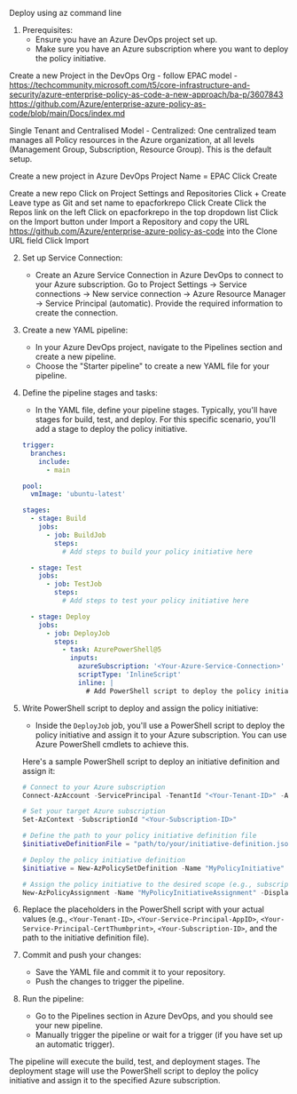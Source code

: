 Deploy using az command line





1. Prerequisites:
   - Ensure you have an Azure DevOps project set up.
   - Make sure you have an Azure subscription where you want to deploy the policy initiative.

Create a new Project in the DevOps Org - follow EPAC model - https://techcommunity.microsoft.com/t5/core-infrastructure-and-security/azure-enterprise-policy-as-code-a-new-approach/ba-p/3607843
https://github.com/Azure/enterprise-azure-policy-as-code/blob/main/Docs/index.md

Single Tenant and Centralised Model - Centralized: One centralized team manages all Policy resources in the Azure organization, at all levels (Management Group, Subscription, Resource Group). This is the default setup.

Create a new project in Azure DevOps
Project Name = EPAC
Click Create

Create a new repo
Click on Project Settings and Repositories
Click + Create
Leave type as Git and set name to epacforkrepo
Click Create
Click the Repos link on the left
Click on epacforkrepo in the top dropdown list
Click on the Import button under Import a Repository and copy the URL https://github.com/Azure/enterprise-azure-policy-as-code into the Clone URL field
Click Import






2. Set up Service Connection:
   - Create an Azure Service Connection in Azure DevOps to connect to your Azure subscription. Go to Project Settings -> Service connections -> New service connection -> Azure Resource Manager -> Service Principal (automatic). Provide the required information to create the connection.

3. Create a new YAML pipeline:
   - In your Azure DevOps project, navigate to the Pipelines section and create a new pipeline.
   - Choose the "Starter pipeline" to create a new YAML file for your pipeline.

4. Define the pipeline stages and tasks:
   - In the YAML file, define your pipeline stages. Typically, you'll have stages for build, test, and deploy. For this specific scenario, you'll add a stage to deploy the policy initiative.

   ```yaml
   trigger:
     branches:
       include:
         - main

   pool:
     vmImage: 'ubuntu-latest'

   stages:
     - stage: Build
       jobs:
         - job: BuildJob
           steps:
             # Add steps to build your policy initiative here

     - stage: Test
       jobs:
         - job: TestJob
           steps:
             # Add steps to test your policy initiative here

     - stage: Deploy
       jobs:
         - job: DeployJob
           steps:
             - task: AzurePowerShell@5
               inputs:
                 azureSubscription: '<Your-Azure-Service-Connection>'
                 scriptType: 'InlineScript'
                 inline: |
                   # Add PowerShell script to deploy the policy initiative and assign it here
   ```

5. Write PowerShell script to deploy and assign the policy initiative:
   - Inside the `DeployJob` job, you'll use a PowerShell script to deploy the policy initiative and assign it to your Azure subscription. You can use Azure PowerShell cmdlets to achieve this.

   Here's a sample PowerShell script to deploy an initiative definition and assign it:

   ```powershell
   # Connect to your Azure subscription
   Connect-AzAccount -ServicePrincipal -TenantId "<Your-Tenant-ID>" -ApplicationId "<Your-Service-Principal-AppID>" -CertificateThumbprint "<Your-Service-Principal-CertThumbprint>"

   # Set your target Azure subscription
   Set-AzContext -SubscriptionId "<Your-Subscription-ID>"

   # Define the path to your policy initiative definition file
   $initiativeDefinitionFile = "path/to/your/initiative-definition.json"

   # Deploy the policy initiative definition
   $initiative = New-AzPolicySetDefinition -Name "MyPolicyInitiative" -DisplayName "My Policy Initiative" -PolicyDefinition $initiativeDefinitionFile

   # Assign the policy initiative to the desired scope (e.g., subscription, resource group, etc.)
   New-AzPolicyAssignment -Name "MyPolicyInitiativeAssignment" -DisplayName "My Policy Initiative Assignment" -Scope "/subscriptions/<Your-Subscription-ID>" -PolicySetDefinition $initiative
   ```

6. Replace the placeholders in the PowerShell script with your actual values (e.g., `<Your-Tenant-ID>`, `<Your-Service-Principal-AppID>`, `<Your-Service-Principal-CertThumbprint>`, `<Your-Subscription-ID>`, and the path to the initiative definition file).

7. Commit and push your changes:
   - Save the YAML file and commit it to your repository.
   - Push the changes to trigger the pipeline.

8. Run the pipeline:
   - Go to the Pipelines section in Azure DevOps, and you should see your new pipeline.
   - Manually trigger the pipeline or wait for a trigger (if you have set up an automatic trigger).

The pipeline will execute the build, test, and deployment stages. The deployment stage will use the PowerShell script to deploy the policy initiative and assign it to the specified Azure subscription.